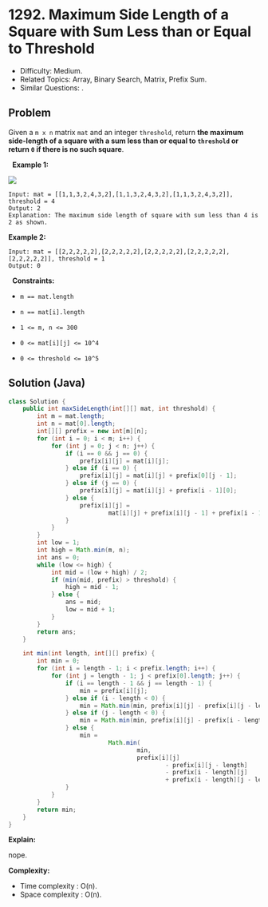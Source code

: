 # 1292. Maximum Side Length of a Square with Sum Less than or Equal to Threshold

- Difficulty: Medium.
- Related Topics: Array, Binary Search, Matrix, Prefix Sum.
- Similar Questions: .

## Problem

Given a ```m x n``` matrix ```mat``` and an integer ```threshold```, return **the maximum side-length of a square with a sum less than or equal to **```threshold```** or return **```0```** if there is no such square**.

 
**Example 1:**

![](https://assets.leetcode.com/uploads/2019/12/05/e1.png)

```
Input: mat = [[1,1,3,2,4,3,2],[1,1,3,2,4,3,2],[1,1,3,2,4,3,2]], threshold = 4
Output: 2
Explanation: The maximum side length of square with sum less than 4 is 2 as shown.
```

**Example 2:**

```
Input: mat = [[2,2,2,2,2],[2,2,2,2,2],[2,2,2,2,2],[2,2,2,2,2],[2,2,2,2,2]], threshold = 1
Output: 0
```

 
**Constraints:**


	
- ```m == mat.length```
	
- ```n == mat[i].length```
	
- ```1 <= m, n <= 300```
	
- ```0 <= mat[i][j] <= 10^4```
	
- ```0 <= threshold <= 10^5```



## Solution (Java)

```java
class Solution {
    public int maxSideLength(int[][] mat, int threshold) {
        int m = mat.length;
        int n = mat[0].length;
        int[][] prefix = new int[m][n];
        for (int i = 0; i < m; i++) {
            for (int j = 0; j < n; j++) {
                if (i == 0 && j == 0) {
                    prefix[i][j] = mat[i][j];
                } else if (i == 0) {
                    prefix[i][j] = mat[i][j] + prefix[0][j - 1];
                } else if (j == 0) {
                    prefix[i][j] = mat[i][j] + prefix[i - 1][0];
                } else {
                    prefix[i][j] =
                            mat[i][j] + prefix[i][j - 1] + prefix[i - 1][j] - prefix[i - 1][j - 1];
                }
            }
        }
        int low = 1;
        int high = Math.min(m, n);
        int ans = 0;
        while (low <= high) {
            int mid = (low + high) / 2;
            if (min(mid, prefix) > threshold) {
                high = mid - 1;
            } else {
                ans = mid;
                low = mid + 1;
            }
        }
        return ans;
    }

    int min(int length, int[][] prefix) {
        int min = 0;
        for (int i = length - 1; i < prefix.length; i++) {
            for (int j = length - 1; j < prefix[0].length; j++) {
                if (i == length - 1 && j == length - 1) {
                    min = prefix[i][j];
                } else if (i - length < 0) {
                    min = Math.min(min, prefix[i][j] - prefix[i][j - length]);
                } else if (j - length < 0) {
                    min = Math.min(min, prefix[i][j] - prefix[i - length][j]);
                } else {
                    min =
                            Math.min(
                                    min,
                                    prefix[i][j]
                                            - prefix[i][j - length]
                                            - prefix[i - length][j]
                                            + prefix[i - length][j - length]);
                }
            }
        }
        return min;
    }
}
```

**Explain:**

nope.

**Complexity:**

* Time complexity : O(n).
* Space complexity : O(n).
